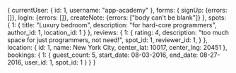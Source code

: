 {
  currentUser: {
    id: 1,
    username: "app-academy"
  },
  forms: {
    signUp: {errors: []},
    logIn: {errors: []},
    createNote: {errors: ["body can't be blank"]}
  },
  spots: {
    1: {
      title: "Luxury bedroom",
      description: "for hard-core programmers",
      author_id: 1,
      location_id: 1
    }
  },
  reviews: {
    1: {
      rating: 4,
      description: "too much space for just programmers, not need!",
      spot_id: 1,
      reviewer_id: 1,
    }
  },
  location: {
    id: 1,
    name: New York City,
    center_lat: 10017,
    center_lng: 20451
  },
  bookings: {
    1: {
      guest_count: 5,
      start_date: 08-03-2016,
      end_date: 08-27-2016,
      user_id: 1,
      spot_id: 1
    }
  }
}
